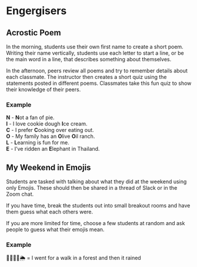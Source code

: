 # Engergisers

## Acrostic Poem

In the morning, students use their own first name to create a short poem. Writing their name vertically, students use each letter to start a line, or be the main word in a line, that describes something about themselves. 

In the afternoon, peers review all poems and try to remember details about each classmate. The instructor then creates a short quiz using the statements posted in different poems. Classmates take this fun quiz to show their knowledge of their peers.

### Example

**N** - **N**ot a fan of pie.  
**I** - I love cookie dough **I**ce cream.  
**C** - I prefer **C**ooking over eating out.  
**O** - My family has an **O**live **O**il ranch.  
**L** - **L**earning is fun for me.  
**E** - I’ve ridden an **E**lephant in Thailand.

## My Weekend in Emojis

Students are tasked with talking about what they did at the weekend using only Emojis. These should then be shared in a thread of Slack or in the Zoom chat.

If you have time, break the students out into small breakout rooms and have them guess what each others were.

If you are more limited for time, choose a few students at random and ask people to guess what their emojis mean. 

### Example

🚶‍♂️🌲🌲🌦 = I went for a walk in a forest and then it rained

